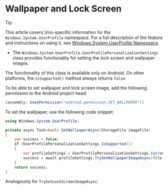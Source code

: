 ﻿---
uid: Uno.Features.WSUserProfile
---

# Wallpaper and Lock Screen

> [!TIP]
> This article covers Uno-specific information for the `Windows.System.UserProfile` namespace. For a full description of the feature and instructions on using it, see [Windows.System.UserProfile Namespace](https://learn.microsoft.com/uwp/api/windows.system.userprofile).

* The `Windows.System.UserProfile.UserProfilePersonalizationSettings` class provides functionality for setting the lock screen and wallpaper images.

The functionality of this class is available only on Android. On other platforms, the `IsSupported()` method always returns `false`.

To be able to set wallpaper and lock screen image, add the following permission to the Android project head:

```csharp
[assembly: UsesPermission("android.permission.SET_WALLPAPER")]
```

To set the wallpaper, use the following code snippet:

```csharp
using Windows.System.UserProfile;

private async Task<bool> SetWallpaperAsync(StorageFile imageFile) 
{ 
    var success = false;
    if (UserProfilePersonalizationSettings.IsSupported())
    {
        var profileSettings = UserProfilePersonalizationSettings.Current;
        success = await profileSettings.TrySetWallpaperImageAsync(file);
    }
    return success;
} 
```

Analogously for `TrySetLockScreenImageAsync`.
